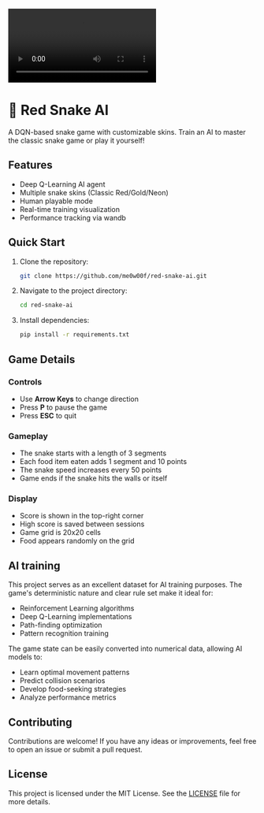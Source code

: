 ![Red Snake AI Demo](video/demo.mp4)

# 🐍 Red Snake AI

A DQN-based snake game with customizable skins. Train an AI to master the classic snake game or play it yourself!

## Features

- Deep Q-Learning AI agent
- Multiple snake skins (Classic Red/Gold/Neon)
- Human playable mode
- Real-time training visualization
- Performance tracking via wandb

## Quick Start


1. Clone the repository:
    ```sh
    git clone https://github.com/me0w00f/red-snake-ai.git
    ```
2. Navigate to the project directory:
    ```sh
    cd red-snake-ai
    ```
3. Install dependencies:
    ```sh
    pip install -r requirements.txt
    ```

## Game Details

### Controls
- Use **Arrow Keys** to change direction
- Press **P** to pause the game
- Press **ESC** to quit

### Gameplay
- The snake starts with a length of 3 segments
- Each food item eaten adds 1 segment and 10 points
- The snake speed increases every 50 points
- Game ends if the snake hits the walls or itself

### Display
- Score is shown in the top-right corner
- High score is saved between sessions
- Game grid is 20x20 cells
- Food appears randomly on the grid

## AI training
This project serves as an excellent dataset for AI training purposes. The game's deterministic nature and clear rule set make it ideal for:

- Reinforcement Learning algorithms
- Deep Q-Learning implementations
- Path-finding optimization
- Pattern recognition training

The game state can be easily converted into numerical data, allowing AI models to:
- Learn optimal movement patterns
- Predict collision scenarios
- Develop food-seeking strategies
- Analyze performance metrics

## Contributing

Contributions are welcome! If you have any ideas or improvements, feel free to open an issue or submit a pull request.

## License

This project is licensed under the MIT License. See the [LICENSE](LICENSE) file for more details.